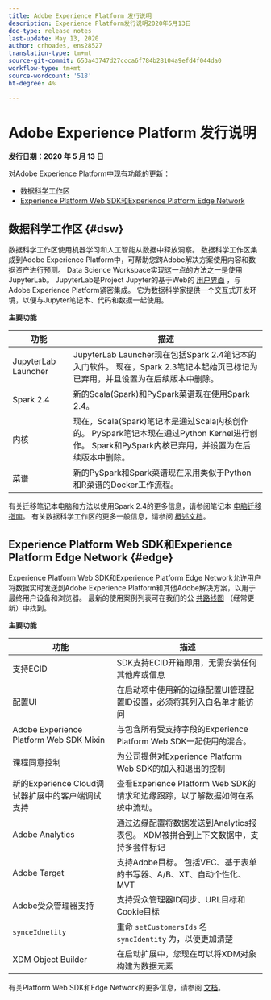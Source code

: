 ```yaml
---
title: Adobe Experience Platform 发行说明
description: Experience Platform发行说明2020年5月13日
doc-type: release notes
last-update: May 13, 2020
author: crhoades, ens28527
translation-type: tm+mt
source-git-commit: 653a43747d27ccca6f784b28104a9efd4f044da0
workflow-type: tm+mt
source-wordcount: '518'
ht-degree: 4%

---
```



# Adobe Experience Platform 发行说明

**发行日期：2020 年 5 月 13 日**

对Adobe Experience Platform中现有功能的更新：

- [数据科学工作区](#dsw)
- [Experience Platform Web SDK和Experience Platform Edge Network](#edge)

## 数据科学工作区 {#dsw}

数据科学工作区使用机器学习和人工智能从数据中释放洞察。 数据科学工作区集成到Adobe Experience Platform中，可帮助您跨Adobe解决方案使用内容和数据资产进行预测。 Data Science Workspace实现这一点的方法之一是使用JupyterLab。 JupyterLab是Project Jupyter的基于Web的 <a href="https://jupyter.org/" target="_blank">用户界面</a> ，与Adobe Experience Platform紧密集成。 它为数据科学家提供一个交互式开发环境，以便与Jupyter笔记本、代码和数据一起使用。

**主要功能**

| 功能 | 描述 |
|--- | ---|
| JupyterLab Launcher | JupyterLab Launcher现在包括Spark 2.4笔记本的入门软件。 现在，Spark 2.3笔记本起始页已标记为已弃用，并且设置为在后续版本中删除。 |
| Spark 2.4 | 新的Scala(Spark)和PySpark菜谱现在使用Spark 2.4。 |
| 内核 | 现在，Scala(Spark)笔记本是通过Scala内核创作的。 PySpark笔记本现在通过Python Kernel进行创作。 Spark和PySpark内核已弃用，并设置为在后续版本中删除。 |
| 菜谱 | 新的PySpark和Spark菜谱现在采用类似于Python和R菜谱的Docker工作流程。 |

有关迁移笔记本电脑和方法以使用Spark 2.4的更多信息，请参阅笔记本 [电脑迁移指南](../../data-science-workspace/recipe-notebook-migration.md)。 有关数据科学工作区的更多一般信息，请参阅 [概述文档](../../data-science-workspace/home.md)。

## Experience Platform Web SDK和Experience Platform Edge Network {#edge}

Experience Platform Web SDK和Experience Platform Edge Network允许用户将数据实时发送到Adobe Experience Platform和其他Adobe解决方案，以用于最终用户设备和浏览器。 最新的使用案例列表可在我们的公 [共路线图](https://github.com/adobe/alloy/projects/5) （经常更新）中找到。

**主要功能**

| 功能 | 描述 |
|--- | ---|
| 支持ECID | SDK支持ECID开箱即用，无需安装任何其他库或信息 |
| 配置UI | 在启动项中使用新的边缘配置UI管理配置ID设置，必须将其列入白名单才能访问 |
| Adobe Experience Platform Web SDK Mixin | 与包含所有受支持字段的Experience Platform Web SDK一起使用的混合。 |
| 课程同意控制 | 为公司提供对Experience Platform Web SDK的加入和退出的控制 |
| 新的Experience Cloud调试器扩展中的客户端调试支持 | 查看Experience Platform Web SDK的请求和边缘跟踪，以了解数据如何在系统中流动。 |
| Adobe Analytics | 通过边缘配置将数据发送到Analytics报表包。 XDM被拼合到上下文数据中，支持多套件标记 |
| Adobe Target | 支持Adobe目标。 包括VEC、基于表单的书写器、A/B、XT、自动个性化、MVT |
| Adobe受众管理器支持 | 支持受众管理器ID同步、URL目标和Cookie目标 |
| `synceIdnetity` | 重命 `setCustomersIds` 名 `syncIdentity` 为，以便更加清楚 |
| XDM Object Builder | 在启动扩展中，您现在可以将XDM对象构建为数据元素 |

有关Platform Web SDK和Edge Network的更多信息，请参阅 [文档](../../edge/home.md)。
